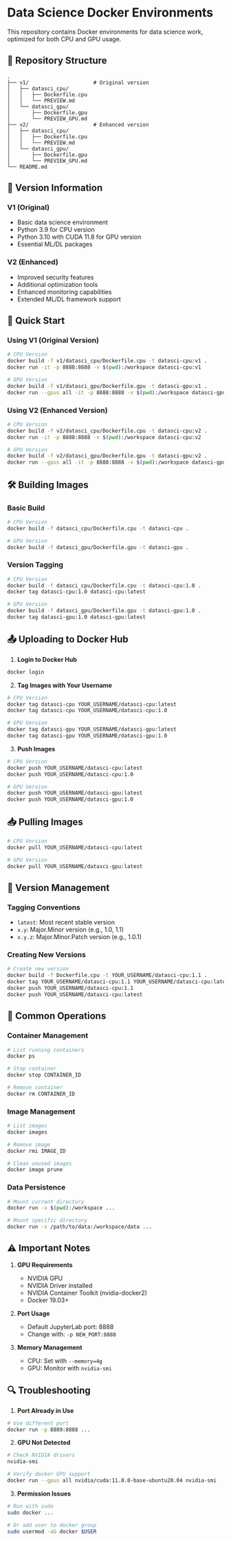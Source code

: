 # Data Science Docker Environments

This repository contains Docker environments for data science work, optimized for both CPU and GPU usage.

## 📂 Repository Structure

```
.
├── v1/                     # Original version
│   ├── datasci_cpu/
│   │   ├── Dockerfile.cpu
│   │   └── PREVIEW.md
│   └── datasci_gpu/
│       ├── Dockerfile.gpu
│       └── PREVIEW_GPU.md
├── v2/                     # Enhanced version
│   ├── datasci_cpu/
│   │   ├── Dockerfile.cpu
│   │   └── PREVIEW.md
│   └── datasci_gpu/
│       ├── Dockerfile.gpu
│       └── PREVIEW_GPU.md
└── README.md
```

## 🔄 Version Information

### V1 (Original)
- Basic data science environment
- Python 3.9 for CPU version
- Python 3.10 with CUDA 11.8 for GPU version
- Essential ML/DL packages

### V2 (Enhanced)
- Improved security features
- Additional optimization tools
- Enhanced monitoring capabilities
- Extended ML/DL framework support

## 🚀 Quick Start

### Using V1 (Original Version)
```bash
# CPU Version
docker build -f v1/datasci_cpu/Dockerfile.cpu -t datasci-cpu:v1 .
docker run -it -p 8888:8888 -v $(pwd):/workspace datasci-cpu:v1

# GPU Version
docker build -f v1/datasci_gpu/Dockerfile.gpu -t datasci-gpu:v1 .
docker run --gpus all -it -p 8888:8888 -v $(pwd):/workspace datasci-gpu:v1
```

### Using V2 (Enhanced Version)
```bash
# CPU Version
docker build -f v2/datasci_cpu/Dockerfile.cpu -t datasci-cpu:v2 .
docker run -it -p 8888:8888 -v $(pwd):/workspace datasci-cpu:v2

# GPU Version
docker build -f v2/datasci_gpu/Dockerfile.gpu -t datasci-gpu:v2 .
docker run --gpus all -it -p 8888:8888 -v $(pwd):/workspace datasci-gpu:v2
```

## 🛠️ Building Images

### Basic Build
```bash
# CPU Version
docker build -f datasci_cpu/Dockerfile.cpu -t datasci-cpu .

# GPU Version
docker build -f datasci_gpu/Dockerfile.gpu -t datasci-gpu .
```

### Version Tagging
```bash
# CPU Version
docker build -f datasci_cpu/Dockerfile.cpu -t datasci-cpu:1.0 .
docker tag datasci-cpu:1.0 datasci-cpu:latest

# GPU Version
docker build -f datasci_gpu/Dockerfile.gpu -t datasci-gpu:1.0 .
docker tag datasci-gpu:1.0 datasci-gpu:latest
```

## 📤 Uploading to Docker Hub

1. **Login to Docker Hub**
```bash
docker login
```

2. **Tag Images with Your Username**
```bash
# CPU Version
docker tag datasci-cpu YOUR_USERNAME/datasci-cpu:latest
docker tag datasci-cpu YOUR_USERNAME/datasci-cpu:1.0

# GPU Version
docker tag datasci-gpu YOUR_USERNAME/datasci-gpu:latest
docker tag datasci-gpu YOUR_USERNAME/datasci-gpu:1.0
```

3. **Push Images**
```bash
# CPU Version
docker push YOUR_USERNAME/datasci-cpu:latest
docker push YOUR_USERNAME/datasci-cpu:1.0

# GPU Version
docker push YOUR_USERNAME/datasci-gpu:latest
docker push YOUR_USERNAME/datasci-gpu:1.0
```

## 📥 Pulling Images

```bash
# CPU Version
docker pull YOUR_USERNAME/datasci-cpu:latest

# GPU Version
docker pull YOUR_USERNAME/datasci-gpu:latest
```

## 🔄 Version Management

### Tagging Conventions
- `latest`: Most recent stable version
- `x.y`: Major.Minor version (e.g., 1.0, 1.1)
- `x.y.z`: Major.Minor.Patch version (e.g., 1.0.1)

### Creating New Versions
```bash
# Create new version
docker build -f Dockerfile.cpu -t YOUR_USERNAME/datasci-cpu:1.1 .
docker tag YOUR_USERNAME/datasci-cpu:1.1 YOUR_USERNAME/datasci-cpu:latest
docker push YOUR_USERNAME/datasci-cpu:1.1
docker push YOUR_USERNAME/datasci-cpu:latest
```

## 🔧 Common Operations

### Container Management
```bash
# List running containers
docker ps

# Stop container
docker stop CONTAINER_ID

# Remove container
docker rm CONTAINER_ID
```

### Image Management
```bash
# List images
docker images

# Remove image
docker rmi IMAGE_ID

# Clean unused images
docker image prune
```

### Data Persistence
```bash
# Mount current directory
docker run -v $(pwd):/workspace ...

# Mount specific directory
docker run -v /path/to/data:/workspace/data ...
```

## ⚠️ Important Notes

1. **GPU Requirements**
   - NVIDIA GPU
   - NVIDIA Driver installed
   - NVIDIA Container Toolkit (nvidia-docker2)
   - Docker 19.03+

2. **Port Usage**
   - Default JupyterLab port: 8888
   - Change with: `-p NEW_PORT:8888`

3. **Memory Management**
   - CPU: Set with `--memory=4g`
   - GPU: Monitor with `nvidia-smi`

## 🔍 Troubleshooting

1. **Port Already in Use**
```bash
# Use different port
docker run -p 8889:8888 ...
```

2. **GPU Not Detected**
```bash
# Check NVIDIA drivers
nvidia-smi

# Verify docker GPU support
docker run --gpus all nvidia/cuda:11.8.0-base-ubuntu20.04 nvidia-smi
```

3. **Permission Issues**
```bash
# Run with sudo
sudo docker ...

# Or add user to docker group
sudo usermod -aG docker $USER
```